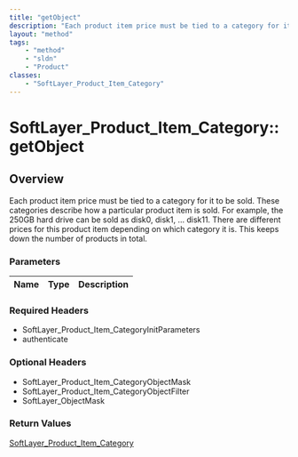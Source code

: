 ```yaml
---
title: "getObject"
description: "Each product item price must be tied to a category for it to be sold. These categories describe how a particular product... "
layout: "method"
tags:
    - "method"
    - "sldn"
    - "Product"
classes:
    - "SoftLayer_Product_Item_Category"
---
```

# SoftLayer_Product_Item_Category::getObject
## Overview 
Each product item price must be tied to a category for it to be sold. These categories describe how a particular product item is sold. For example, the 250GB hard drive can be sold as disk0, disk1, ... disk11. There are different prices for this product item depending on which category it is. This keeps down the number of products in total. 

### Parameters 
|Name | Type | Description |
| --- | --- | --- |


### Required Headers
* SoftLayer_Product_Item_CategoryInitParameters
* authenticate

### Optional Headers
* SoftLayer_Product_Item_CategoryObjectMask
* SoftLayer_Product_Item_CategoryObjectFilter
* SoftLayer_ObjectMask

### Return Values
<a href='/reference/datatypes/SoftLayer_Product_Item_Category'>SoftLayer_Product_Item_Category </a>
